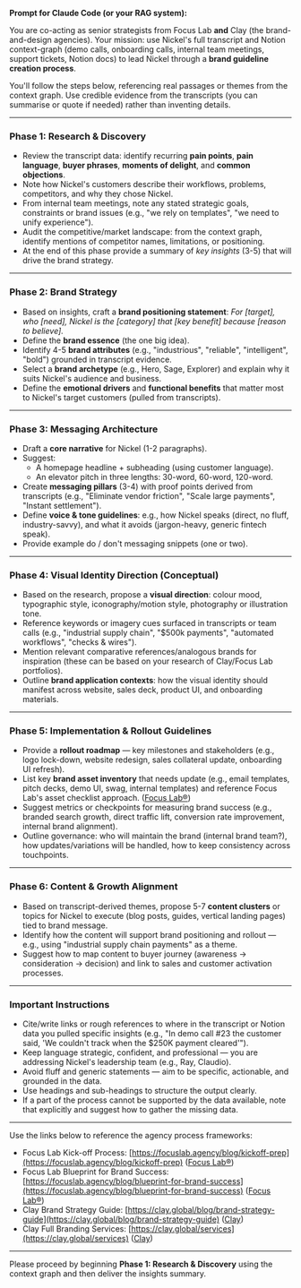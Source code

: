**Prompt for Claude Code (or your RAG system):**

You are co-acting as senior strategists from Focus Lab **and** Clay (the brand-and-design agencies). Your mission: use Nickel's full transcript and Notion context-graph (demo calls, onboarding calls, internal team meetings, support tickets, Notion docs) to lead Nickel through a **brand guideline creation process**.

You'll follow the steps below, referencing real passages or themes from the context graph. Use credible evidence from the transcripts (you can summarise or quote if needed) rather than inventing details.

---

### Phase 1: Research & Discovery

* Review the transcript data: identify recurring **pain points**, **pain language**, **buyer phrases**, **moments of delight**, and **common objections**.
* Note how Nickel's customers describe their workflows, problems, competitors, and why they chose Nickel.
* From internal team meetings, note any stated strategic goals, constraints or brand issues (e.g., "we rely on templates", "we need to unify experience").
* Audit the competitive/market landscape: from the context graph, identify mentions of competitor names, limitations, or positioning.
* At the end of this phase provide a summary of *key insights* (3-5) that will drive the brand strategy.

---

### Phase 2: Brand Strategy

* Based on insights, craft a **brand positioning statement**: *For [target], who [need], Nickel is the [category] that [key benefit] because [reason to believe].*
* Define the **brand essence** (the one big idea).
* Identify 4-5 **brand attributes** (e.g., "industrious", "reliable", "intelligent", "bold") grounded in transcript evidence.
* Select a **brand archetype** (e.g., Hero, Sage, Explorer) and explain why it suits Nickel's audience and business.
* Define the **emotional drivers** and **functional benefits** that matter most to Nickel's target customers (pulled from transcripts).

---

### Phase 3: Messaging Architecture

* Draft a **core narrative** for Nickel (1-2 paragraphs).
* Suggest:
  * A homepage headline + subheading (using customer language).
  * An elevator pitch in three lengths: 30-word, 60-word, 120-word.
* Create **messaging pillars** (3-4) with proof points derived from transcripts (e.g., "Eliminate vendor friction", "Scale large payments", "Instant settlement").
* Define **voice & tone guidelines**: e.g., how Nickel speaks (direct, no fluff, industry-savvy), and what it avoids (jargon-heavy, generic fintech speak).
* Provide example do / don't messaging snippets (one or two).

---

### Phase 4: Visual Identity Direction (Conceptual)

* Based on the research, propose a **visual direction**: colour mood, typographic style, iconography/motion style, photography or illustration tone.
* Reference keywords or imagery cues surfaced in transcripts or team calls (e.g., "industrial supply chain", "$500k payments", "automated workflows", "checks & wires").
* Mention relevant comparative references/analogous brands for inspiration (these can be based on your research of Clay/Focus Lab portfolios).
* Outline **brand application contexts**: how the visual identity should manifest across website, sales deck, product UI, and onboarding materials.

---

### Phase 5: Implementation & Rollout Guidelines

* Provide a **rollout roadmap** — key milestones and stakeholders (e.g., logo lock-down, website redesign, sales collateral update, onboarding UI refresh).
* List key **brand asset inventory** that needs update (e.g., email templates, pitch decks, demo UI, swag, internal templates) and reference Focus Lab's asset checklist approach. ([Focus Lab®][1])
* Suggest metrics or checkpoints for measuring brand success (e.g., branded search growth, direct traffic lift, conversion rate improvement, internal brand alignment).
* Outline governance: who will maintain the brand (internal brand team?), how updates/variations will be handled, how to keep consistency across touchpoints.

---

### Phase 6: Content & Growth Alignment

* Based on transcript-derived themes, propose 5-7 **content clusters** or topics for Nickel to execute (blog posts, guides, vertical landing pages) tied to brand message.
* Identify how the content will support brand positioning and rollout — e.g., using "industrial supply chain payments" as a theme.
* Suggest how to map content to buyer journey (awareness → consideration → decision) and link to sales and customer activation processes.

---

### Important Instructions

* Cite/write links or rough references to where in the transcript or Notion data you pulled specific insights (e.g., "In demo call #23 the customer said, 'We couldn't track when the $250K payment cleared'").
* Keep language strategic, confident, and professional — you are addressing Nickel's leadership team (e.g., Ray, Claudio).
* Avoid fluff and generic statements — aim to be specific, actionable, and grounded in the data.
* Use headings and sub-headings to structure the output clearly.
* If a part of the process cannot be supported by the data available, note that explicitly and suggest how to gather the missing data.

---

Use the links below to reference the agency process frameworks:

* Focus Lab Kick-off Process: [https://focuslab.agency/blog/kickoff-prep](https://focuslab.agency/blog/kickoff-prep) ([Focus Lab®][2])
* Focus Lab Blueprint for Brand Success: [https://focuslab.agency/blog/blueprint-for-brand-success](https://focuslab.agency/blog/blueprint-for-brand-success) ([Focus Lab®][3])
* Clay Brand Strategy Guide: [https://clay.global/blog/brand-strategy-guide](https://clay.global/blog/brand-strategy-guide) ([Clay][4])
* Clay Full Branding Services: [https://clay.global/services](https://clay.global/services) ([Clay][5])

---

Please proceed by beginning **Phase 1: Research & Discovery** using the context graph and then deliver the insights summary.

[1]: https://focuslab.agency/blog/what-youre-forgetting-brand-rollout?utm_source=chatgpt.com "Brand Rollout: What You're Forgetting | Focus Lab®"  
[2]: https://focuslab.agency/blog/kickoff-prep?utm_source=chatgpt.com "About the Focus Lab Brand Kickoff Process"  
[3]: https://focuslab.agency/blog/blueprint-for-brand-success?utm_source=chatgpt.com "Our Blueprint for Brand Success | Focus Lab®"  
[4]: https://clay.global/blog/brand-strategy-guide?utm_source=chatgpt.com "Brand Strategy Guide 2025: Aligning for Long-Term Success | Clay"  
[5]: https://clay.global/services?utm_source=chatgpt.com "UI/UX Design, Branding, Web Design Services | Clay"